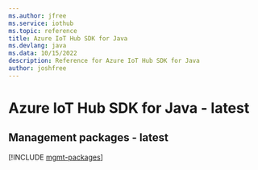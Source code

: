 ```yaml
---
ms.author: jfree
ms.service: iothub
ms.topic: reference
title: Azure IoT Hub SDK for Java
ms.devlang: java
ms.data: 10/15/2022
description: Reference for Azure IoT Hub SDK for Java
author: joshfree
---
```

# Azure IoT Hub SDK for Java - latest

## Management packages - latest
[!INCLUDE [mgmt-packages](iot-hub-mgmt-index.md)]